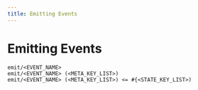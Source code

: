 ```yaml
---
title: Emitting Events
---
```


# Emitting Events

```
emit/<EVENT_NAME>
emit/<EVENT_NAME> (<META_KEY_LIST>)
emit/<EVENT_NAME> (<META_KEY_LIST>) <= #{<STATE_KEY_LIST>)
```
